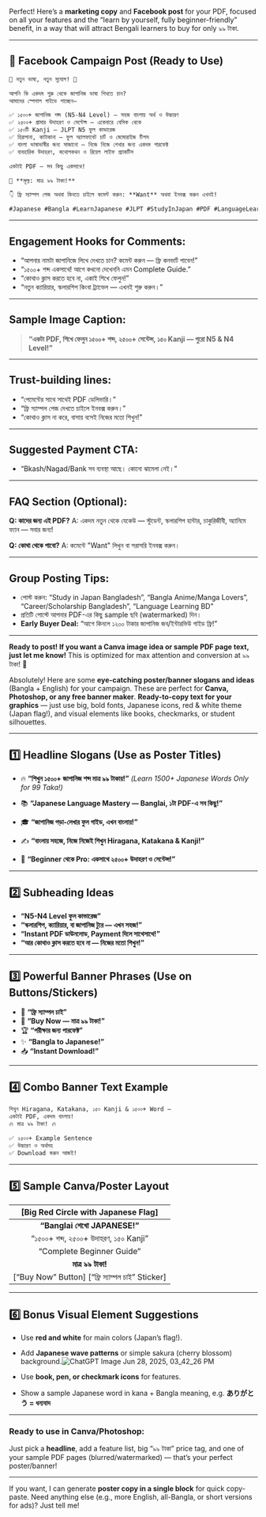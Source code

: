 Perfect! Here’s a **marketing copy** and **Facebook post** for your PDF, focused on all your features and the “learn by yourself, fully beginner-friendly” benefit, in a way that will attract Bengali learners to buy for only ৯৯ টাকা.

---

## 📣 **Facebook Campaign Post (Ready to Use)**

```markdown
🌟 নতুন ভাষা, নতুন সুযোগ! 🌟

আপনি কি একদম শুরু থেকে জাপানিজ ভাষা শিখতে চান?
আমাদের স্পেশাল গাইডে পাচ্ছেন—

✅ ১৫০০+ জাপানিজ শব্দ (N5-N4 Level) — সহজ বাংলায় অর্থ ও উচ্চারণ  
✅ ২৫০০+ গ্রামার উদাহরণ ও সেন্টেন্স — একেবারে বেসিক থেকে  
✅ ১৫০টি Kanji — JLPT N5 ফুল কাভারেজ  
✅ হিরাগানা, কাটাকানা — ফুল অ্যালফাবেট চার্ট ও মেমোরাইজ টিপস  
✅ বাংলা ভাষাভাষীর জন্য সাজানো — নিজে নিজে শেখার জন্য একদম পারফেক্ট  
✅ ব্যবহারিক উদাহরণ, কথোপকথন ও রিয়েল লাইফ প্র্যাকটিস

একটাই PDF — সব কিছু একসাথে!

💸 **মূল্য: মাত্র ৯৯ টাকা!**

👇 ফ্রি স্যাম্পল পেজ অথবা কিনতে চাইলে কমেন্ট করুন: **Want** অথবা ইনবক্স করুন এখনই!

#Japanese #Bangla #LearnJapanese #JLPT #StudyInJapan #PDF #LanguageLearning #N5 #N4
```

---

## **Engagement Hooks for Comments:**

* “আপনার নামটা জাপানিজে লিখে দেখতে চান? কমেন্ট করুন — ফ্রি কনভার্ট পাবেন!”
* “১৫০০+ শব্দ একসাথে! আগে কখনো দেখেননি এমন Complete Guide.”
* “কোথাও ক্লাস করতে হবে না, একাই শিখে ফেলুন!”
* “নতুন ক্যারিয়ার, স্কলারশিপ কিংবা ট্র্যাভেল — এখনই শুরু করুন।”

---

## **Sample Image Caption:**

> **“একটা PDF, শিখে ফেলুন ১৫০০+ শব্দ, ২৫০০+ সেন্টেন্স, ১৫০ Kanji — পুরো N5 & N4 Level!”**

---

## **Trust-building lines:**

* “পেমেন্টের সাথে সাথেই PDF ডেলিভারি।”
* “ফ্রি স্যাম্পল পেজ দেখতে চাইলে ইনবক্স করুন।”
* “কোথাও ক্লাস না করে, বাসায় বসেই নিজের মতো শিখুন!”

---

## **Suggested Payment CTA:**

* “Bkash/Nagad/Bank সব ব্যবস্থা আছে। কোনো ঝামেলা নেই।”

---

## **FAQ Section (Optional):**

**Q: কাদের জন্য এই PDF?**
A: একদম নতুন থেকে যেকেউ — স্টুডেন্ট, স্কলারশিপ হান্টার, চাকুরিজীবী, অ্যানিমে ফ্যান — সবার জন্য!

**Q: কোথা থেকে পাবো?**
A: কমেন্টে "Want" লিখুন বা সরাসরি ইনবক্স করুন।

---

## **Group Posting Tips:**

* পোস্ট করুন: “Study in Japan Bangladesh”, “Bangla Anime/Manga Lovers”, “Career/Scholarship Bangladesh”, “Language Learning BD”
* প্রতিটি পোস্টে আপনার PDF-এর কিছু sample ছবি (watermarked) দিন।
* **Early Buyer Deal:** “আগে কিনলে ১২০০ টাকার জাপানিজ জব/ইন্টারভিউ গাইড ফ্রি!”

---

**Ready to post! If you want a Canva image idea or sample PDF page text, just let me know!**
This is optimized for max attention and conversion at ৯৯ টাকা! 🚀




Absolutely! Here are some **eye-catching poster/banner slogans and ideas** (Bangla + English) for your campaign. These are perfect for **Canva, Photoshop, or any free banner maker**.
**Ready-to-copy text for your graphics** — just use big, bold fonts, Japanese icons, red & white theme (Japan flag!), and visual elements like books, checkmarks, or student silhouettes.

---

## 1️⃣ **Headline Slogans (Use as Poster Titles)**

* 🔥 **“শিখুন ১৫০০+ জাপানিজ শব্দ মাত্র ৯৯ টাকায়!”**
  *(Learn 1500+ Japanese Words Only for 99 Taka!)*

* 📚 **“Japanese Language Mastery — Banglai, ১টা PDF-এ সব কিছু!”**

* 🎓 **“জাপানিজ পড়া-লেখার ফুল গাইড, এখন বাংলায়!”**

* ✍️ **“বাংলায় সহজে, নিজে নিজেই শিখুন Hiragana, Katakana & Kanji!”**

* 🚀 **“Beginner থেকে Pro: একসাথে ২৫০০+ উদাহরণ ও সেন্টেন্স!”**

---

## 2️⃣ **Subheading Ideas**

* **“N5-N4 Level ফুল কাভারেজ”**
* **“স্কলারশিপ, ক্যারিয়ার, বা জাপানিজ ট্যুর — এখন সহজ!”**
* **“Instant PDF ডাউনলোড, Payment দিলে সাথেসাথে!”**
* **“আর কোথাও ক্লাস করতে হবে না — নিজের মতো শিখুন!”**

---

## 3️⃣ **Powerful Banner Phrases (Use on Buttons/Stickers)**

* 🌟 **“ফ্রি স্যাম্পল চাই”**
* 🚀 **“Buy Now — মাত্র ৯৯ টাকা!”**
* 🏆 **“পরীক্ষার জন্য পারফেক্ট”**
* ✨ **“Bangla to Japanese!”**
* 📥 **“Instant Download!”**

---

## 4️⃣ **Combo Banner Text Example**

```markdown
শিখুন Hiragana, Katakana, ১৫০ Kanji & ১৫০০+ Word —
একটাই PDF, একদম বাংলায়!
🔥 মাত্র ৯৯ টাকা! 🔥

✅ ২৫০০+ Example Sentence
✅ উচ্চারণ ও অর্থসহ
✅ Download করুন আজই!
```

---

## 5️⃣ **Sample Canva/Poster Layout**

|        \[Big Red Circle with Japanese Flag]        |
| :------------------------------------------------: |
|            **“Banglai শেখো JAPANESE!”**            |
|        “১৫০০+ শব্দ, ২৫০০+ উদাহরণ, ১৫০ Kanji”       |
|              “Complete Beginner Guide”             |
|                 **মাত্র ৯৯ টাকা!**                 |
| \[“Buy Now” Button] \[“ফ্রি স্যাম্পল চাই” Sticker] |

---

## 6️⃣ **Bonus Visual Element Suggestions**

* Use **red and white** for main colors (Japan’s flag!).
* Add **Japanese wave patterns** or simple sakura (cherry blossom) background.![ChatGPT Image Jun 28, 2025, 03_42_26 PM](https://github.com/user-attachments/assets/3f2dc158-8026-4070-9af5-40b02bead04d)

* Use **book, pen, or checkmark icons** for features.
* Show a sample Japanese word in kana + Bangla meaning, e.g.
  **ありがとう = ধন্যবাদ**

---

### **Ready to use in Canva/Photoshop:**

Just pick a **headline**, add a feature list, big “৯৯ টাকা” price tag, and one of your sample PDF pages (blurred/watermarked) — that’s your perfect poster/banner!

---

If you want, I can generate **poster copy in a single block** for quick copy-paste. Need anything else (e.g., more English, all-Bangla, or short versions for ads)? Just tell me!
